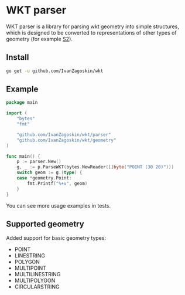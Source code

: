 # WKT parser

WKT parser is a library for parsing wkt geometry into simple structures, which is designed to be converted to representations of other types of geometry (for example [S2](https://github.com/golang/geo)).

## Install

```bash
go get -u github.com/IvanZagoskin/wkt
```

## Example
```go
package main

import (
	"bytes"
	"fmt"

	"github.com/IvanZagoskin/wkt/parser"
	"github.com/IvanZagoskin/wkt/geometry"
)

func main() {
	p := parser.New()
	g, _ := p.ParseWKT(bytes.NewReader([]byte("POINT (30 20)")))
	switch geom := g.(type) {
	case *geometry.Point:
		fmt.Printf("%+v", geom)
	}
}

```
You can see more usage examples in tests.

## Supported geometry

Added support for basic geometry types:
* POINT
* LINESTRING
* POLYGON
* MULTIPOINT
* MULTILINESTRING
* MULTIPOLYGON
* CIRCULARSTRING

